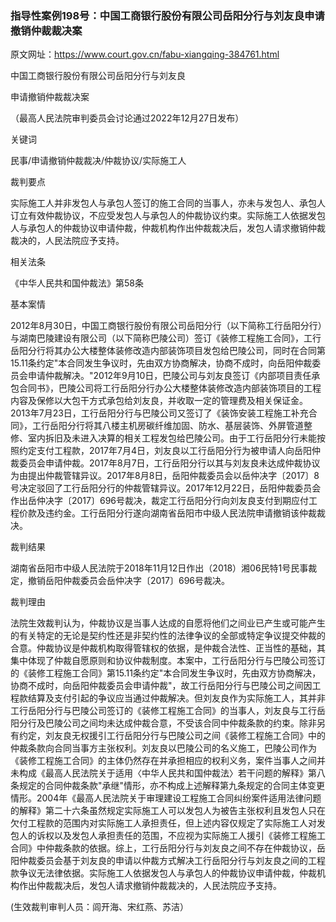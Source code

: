 ### 指导性案例198号：中国工商银行股份有限公司岳阳分行与刘友良申请撤销仲裁裁决案
原文网址：https://www.court.gov.cn/fabu-xiangqing-384761.html

中国工商银行股份有限公司岳阳分行与刘友良

申请撤销仲裁裁决案

（最高人民法院审判委员会讨论通过2022年12月27日发布）

关键词

民事/申请撤销仲裁裁决/仲裁协议/实际施工人

裁判要点

实际施工人并非发包人与承包人签订的施工合同的当事人，亦未与发包人、承包人订立有效仲裁协议，不应受发包人与承包人的仲裁协议约束。实际施工人依据发包人与承包人的仲裁协议申请仲裁，仲裁机构作出仲裁裁决后，发包人请求撤销仲裁裁决的，人民法院应予支持。

相关法条

《中华人民共和国仲裁法》第58条

基本案情

2012年8月30日，中国工商银行股份有限公司岳阳分行（以下简称工行岳阳分行）与湖南巴陵建设有限公司（以下简称巴陵公司）签订《装修工程施工合同》，工行岳阳分行将其办公大楼整体装修改造内部装饰项目发包给巴陵公司，同时在合同第15.11条约定"本合同发生争议时，先由双方协商解决，协商不成时，向岳阳仲裁委员会申请仲裁解决。"2012年9月10日，巴陵公司与刘友良签订《内部项目责任承包合同书》，巴陵公司将工行岳阳分行办公大楼整体装修改造内部装饰项目的工程内容及保修以大包干方式承包给刘友良，并收取一定的管理费及相关保证金。2013年7月23日，工行岳阳分行与巴陵公司又签订了《装饰安装工程施工补充合同》，工行岳阳分行将其八楼主机房碳纤维加固、防水、基层装饰、外屏管道整修、室内拆旧及未进入决算的相关工程发包给巴陵公司。由于工行岳阳分行未能按照约定支付工程款，2017年7月4日，刘友良以工行岳阳分行为被申请人向岳阳仲裁委员会申请仲裁。2017年8月7日，工行岳阳分行以其与刘友良未达成仲裁协议为由提出仲裁管辖异议。2017年8月8日，岳阳仲裁委员会以岳仲决字〔2017〕8号决定驳回了工行岳阳分行的仲裁管辖异议。2017年12月22日，岳阳仲裁委员会作出岳仲决字〔2017〕696号裁决，裁定工行岳阳分行向刘友良支付到期应付工程价款及违约金。工行岳阳分行遂向湖南省岳阳市中级人民法院申请撤销该仲裁裁决。

裁判结果

湖南省岳阳市中级人民法院于2018年11月12日作出（2018）湘06民特1号民事裁定，撤销岳阳仲裁委员会岳仲决字〔2017〕696号裁决。

裁判理由

法院生效裁判认为，仲裁协议是当事人达成的自愿将他们之间业已产生或可能产生的有关特定的无论是契约性还是非契约性的法律争议的全部或特定争议提交仲裁的合意。仲裁协议是仲裁机构取得管辖权的依据，是仲裁合法性、正当性的基础，其集中体现了仲裁自愿原则和协议仲裁制度。本案中，工行岳阳分行与巴陵公司签订的《装修工程施工合同》第15.11条约定"本合同发生争议时，先由双方协商解决，协商不成时，向岳阳仲裁委员会申请仲裁"，故工行岳阳分行与巴陵公司之间因工程款结算及支付引起的争议应当通过仲裁解决。但刘友良作为实际施工人，其并非工行岳阳分行与巴陵公司签订的《装修工程施工合同》的当事人，刘友良与工行岳阳分行及巴陵公司之间均未达成仲裁合意，不受该合同中仲裁条款的约束。除非另有约定，刘友良无权援引工行岳阳分行与巴陵公司之间《装修工程施工合同》中的仲裁条款向合同当事方主张权利。刘友良以巴陵公司的名义施工，巴陵公司作为《装修工程施工合同》的主体仍然存在并承担相应的权利义务，案件当事人之间并未构成《最高人民法院关于适用〈中华人民共和国仲裁法〉若干问题的解释》第八条规定的合同仲裁条款"承继"情形，亦不构成上述解释第九条规定的合同主体变更情形。2004年《最高人民法院关于审理建设工程施工合同纠纷案件适用法律问题的解释》第二十六条虽然规定实际施工人可以发包人为被告主张权利且发包人只在欠付工程款的范围内对实际施工人承担责任，但上述内容仅规定了实际施工人对发包人的诉权以及发包人承担责任的范围，不应视为实际施工人援引《装修工程施工合同》中仲裁条款的依据。综上，工行岳阳分行与刘友良之间不存在仲裁协议，岳阳仲裁委员会基于刘友良的申请以仲裁方式解决工行岳阳分行与刘友良之间的工程款争议无法律依据。实际施工人依据发包人与承包人的仲裁协议申请仲裁，仲裁机构作出仲裁裁决后，发包人请求撤销仲裁裁决的，人民法院应予支持。

(生效裁判审判人员：闾开海、宋红燕、苏洁）
